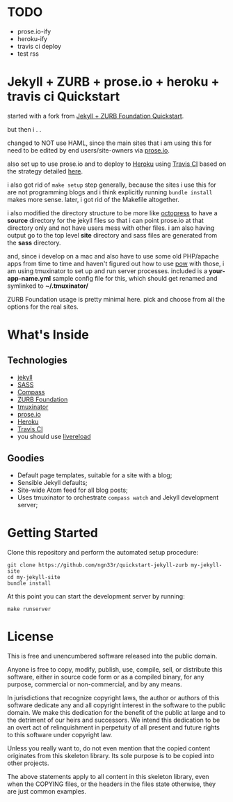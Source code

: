 TODO
====

* prose.io-ify
* heroku-ify
* travis ci deploy
* test rss


Jekyll + ZURB + prose.io + heroku + travis ci Quickstart
===================================

started with a fork from [Jekyll + ZURB Foundation Quickstart](https://github.com/lvillani/quickstart-jekyll-zurb). 

but then i . .

changed to NOT use HAML, since the main sites that i am using this for need to be edited by end users/site-owners via [prose.io](http://prose.io/). 

also set up to use prose.io and to deploy to [Heroku](http://heroku.com) using [Travis CI](http://travis-ci.org/) based on the strategy detailed [here](http://metabates.com/2012/10/23/deploying-to-heroku-from-travisci/).

i also got rid of `make setup` step generally, because the sites i use this for are not programming blogs and i think explicitly running `bundle install` makes more sense. later, i got rid of the Makefile altogether.

i also modified the directory structure to be more like [octopress](http://octopress.org/) to have a **source** directory for the jekyll files so that i can point prose.io at that directory only and not have users mess with other files. i am also having output go to the top level **site** directory and sass files are generated from the **sass** directory.

and, since i develop on a mac and also have to use some old PHP/apache apps from time to time and haven't figured out how to use [pow](http://pow.cx/) with those, i am using tmuxinator to set up and run server processes. included is a **your-app-name.yml** sample config file for this, which should get renamed and symlinked to **~/.tmuxinator/**

ZURB Foundation usage is pretty minimal here. pick and choose from all the options for the real sites.

What's Inside
=============

## Technologies

* [jekyll](http://jekyllrb.com/)
* [SASS](http://sass-lang.com/)
* [Compass](http://compass-style.org/)
* [ZURB Foundation](http://foundation.zurb.com/)
* [tmuxinator](https://github.com/aziz/tmuxinator)
* [prose.io](http://prose.io/)
* [Heroku](http://www.heroku.com/)
* [Travis CI](https://travis-ci.org/)
* you should use [livereload](http://livereload.com/)

## Goodies

* Default page templates, suitable for a site with a blog;
* Sensible Jekyll defaults;
* Site-wide Atom feed for all blog posts;
* Uses tmuxinator to orchestrate `compass watch` and Jekyll development server;




Getting Started
===============

Clone this repository and perform the automated setup procedure:

    git clone https://github.com/ngn33r/quickstart-jekyll-zurb my-jekyll-site
    cd my-jekyll-site
    bundle install

At this point you can start the development server by running:

    make runserver




License
=======

This is free and unencumbered software released into the public domain.

Anyone is free to copy, modify, publish, use, compile, sell, or distribute
this software, either in source code form or as a compiled binary, for any
purpose, commercial or non-commercial, and by any means.

In jurisdictions that recognize copyright laws, the author or authors of this
software dedicate any and all copyright interest in the software to the public
domain. We make this dedication for the benefit of the public at large and to
the detriment of our heirs and successors. We intend this dedication to be an
overt act of relinquishment in perpetuity of all present and future rights to
this software under copyright law.

Unless you really want to, do not even mention that the copied content
originates from this skeleton library. Its sole purpose is to be copied into
other projects.

The above statements apply to all content in this skeleton library, even when
the COPYING files, or the headers in the files state otherwise, they are just
common examples.

